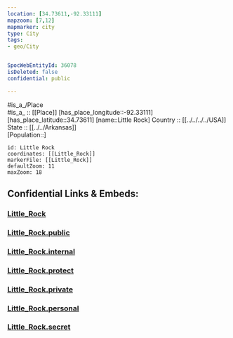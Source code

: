 ```yaml
---
location: [34.73611,-92.33111] 
mapzoom: [7,12] 
mapmarker: city 
type: City
tags:
- geo/City


SpocWebEntityId: 36078
isDeleted: false
confidential: public

---
```



#is_a_/Place  
#is_a_ :: [[Place]] 
[has_place_longitude::-92.33111] 
[has_place_latitude::34.73611] 
[name::Little Rock] 
Country :: [[../../../../USA]]  
State :: [[../../Arkansas]]  
[Population::] 



```leaflet
id: Little Rock
coordinates: [[Little_Rock]] 
markerFile: [[Little_Rock]] 
defaultZoom: 11 
maxZoom: 18
```


## Confidential Links & Embeds: 

### [Little_Rock](/_Standards/Earth/Continent/America~North/USA/USA~Central/Arkansas/counties~Arkansas/Pulaski,County/cities~Pulaski/Little_Rock.md) 

### [Little_Rock.public](/_public/Earth/Continent/America~North/USA/USA~Central/Arkansas/counties~Arkansas/Pulaski,County/cities~Pulaski/Little_Rock.public.md) 

### [Little_Rock.internal](/_internal/Earth/Continent/America~North/USA/USA~Central/Arkansas/counties~Arkansas/Pulaski,County/cities~Pulaski/Little_Rock.internal.md) 

### [Little_Rock.protect](/_protect/Earth/Continent/America~North/USA/USA~Central/Arkansas/counties~Arkansas/Pulaski,County/cities~Pulaski/Little_Rock.protect.md) 

### [Little_Rock.private](/_private/Earth/Continent/America~North/USA/USA~Central/Arkansas/counties~Arkansas/Pulaski,County/cities~Pulaski/Little_Rock.private.md) 

### [Little_Rock.personal](/_personal/Earth/Continent/America~North/USA/USA~Central/Arkansas/counties~Arkansas/Pulaski,County/cities~Pulaski/Little_Rock.personal.md) 

### [Little_Rock.secret](/_secret/Earth/Continent/America~North/USA/USA~Central/Arkansas/counties~Arkansas/Pulaski,County/cities~Pulaski/Little_Rock.secret.md)

